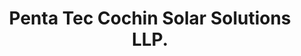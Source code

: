 ---
title: "Penta Tec Cochin Solar Solutions LLP."
url: /north-paravur-kochi/penta-tec-cochin-solar-solutions-llp/
shop: hardware
---